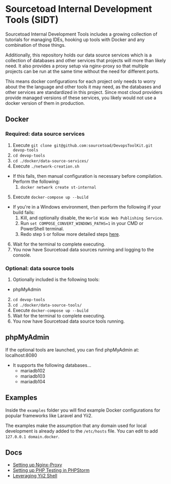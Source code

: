 # Sourcetoad Internal Development Tools (SIDT)

Sourcetoad Internal Development Tools includes a growing collection of tutorials
for managing IDEs, hooking up tools with Docker and any combination of those
things.

Additionally, this repository holds our data source services which is
a collection of databases and other services that projects will more than likely
need. It also provides a proxy setup via nginx-proxy so that multiple projects
can be run at the same time without the need for different ports.

This means docker configurations for each project only needs to worry about the
the language and other tools it may need, as the databases and other services are
standardized in this project. Since most cloud providers provide managed versions
of these services, you likely would not use a docker version of them in production.

## Docker

### Required: data source services
1. Execute `git clone git@github.com:sourcetoad/DevopsToolKit.git devop-tools`
2. `cd devop-tools`
3. `cd ./docker/data-source-services/`
4. Execute `./network-creation.sh`
- If this fails, then manual configuration is necessary before compilation. Perform the following:
   1. `docker network create st-internal`
5. Execute `docker-compose up --build`
- If you're in a Windows environment, then perform the following if your build fails:
   1. Kill, and optionally disable, the `World Wide Web Publishing Service`.
   2. Run `set COMPOSE_CONVERT_WINDOWS_PATHS=1` in your CMD or PowerShell terminal.
   3. Redo step `5` or follow more detailed steps [here](https://github.com/docker/compose/issues/4303#issuecomment-379563170).
6. Wait for the terminal to complete executing.
7. You now have Sourcetoad data sources running and logging to the console.

### Optional: data source tools
1. Optionally included is the following tools:
 * phpMyAdmin
2. `cd devop-tools`
3. `cd ./docker/data-source-tools/`
4. Execute `docker-compose up --build`
5. Wait for the terminal to complete executing.
6. You now have Sourcetoad data source tools running.

## phpMyAdmin
If the optional tools are launched, you can find phpMyAdmin at: localhost:8080
  * It supports the following databases...
    * mariadb102
    * mariadb103
    * mariadb104

## Examples
Inside the `examples` folder you will find example Docker configurations for
popular frameworks like Laravel and Yii2.

The examples make the assumption that any domain used for local development is
already added to the `/etc/hosts` file. You can edit to add `127.0.0.1 domain.docker`.

## Docs
 * [Setting up Nginx-Proxy](docs/nginx-proxy/README.md)
 * [Setting up PHP Testing in PHPStorm](docs/phpstorm-docker/README.md)
 * [Leveraging Yii2 Shell](docs/yii2/yii-shell.md)
